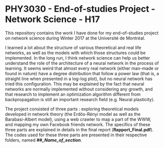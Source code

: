 # PHY3030 - End-of-studies Project - Network Science - H17

This repository contains the work I have done for my end-of-studies project on network science during Winter 2017 at the Université de Montréal.

I learned a lot about the structure of various theoretical and real life networks, as well as the models with which those structures could be implemented. In the long run, I think network science can help us better understand the role of the architecture of a neural network in the process of learning. It seems weird that almost every real network (either man-made or found in nature) have a degree distribution that follow a power law (that is, a straight line when presented in a log-log plot), but no neural network has tried this configuration. This may be explained by the fact that neural networks are normally implemented without considering any growth, and that research to implement an optimization algorithm different from backpropagation is still an important research field (e.g. Neural plasticity).

The project consisted of three parts : exploring theoretical models developed in network theory (the Erdös-Rényi model as well as the Barabasi-Albert model), using a web crawler to map a part of the WWW, and mapping my own Facebook friends network. The specifics of these three parts are explained in details in the final report (**Rapport_Final.pdf**). The codes used for these three parts are presented in their respective folders, named **##_\_Name\_of\_section_**.